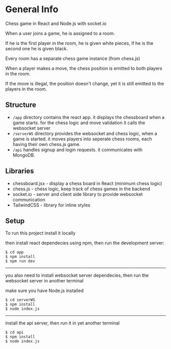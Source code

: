 # General Info
Chess game in React and Node.js with socket.io

When a user joins a game, he is assigned to a room. 

If he is the first player in the room, he is given white pieces, if he is the second one he is given black.

Every room has a separate chess game instance (from chess.js)

When a player makes a move, the chess position is emitted to both players in the room. 

If the move is illegal, the position doesn't change, yet it is still emitted to the players in the room.

## Structure
- `/app` directory contains the react app. it displays the chessboard when a game starts.
for the chess logic and move validation it calls the websocket server
- `/serverWS` directory provides the websocket and chess logic, when a game is started.
it moves players into seperate chess rooms, each having their own chess.js game.
- `/api` handles signup and login requests. it communicates with MongoDB.

## Libraries
- chessboard.jsx - display a chess board in React (minimum chess logic)
- chess.js - chess logic, keep track of chess games in the backend
- socket.io - server and client side library to provide websocket communication
- TailwindCSS - library for inline styles

## Setup

To run this project install it locally

then install react dependecies using npm, then run the development server:

```
$ cd app
$ npm install
$ npm run dev
```

---

you also need to install websocket server dependecies, then run the websocket server in another terminal

make sure you have Node.js installed

```
$ cd serverWS
$ npm install
$ node index.js
```

---

install the api server, then run it in yet another terminal

```
$ cd api
$ npm install
$ node index.js
```
